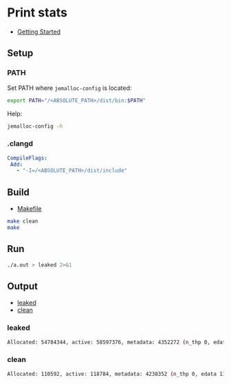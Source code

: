 # Print stats

- [Getting Started](https://github.com/jemalloc/jemalloc/wiki/Getting-Started)

## Setup

### PATH

Set PATH where `jemalloc-config` is located:

```bash
export PATH="/<ABSOLUTE_PATH>/dist/bin:$PATH"
```

Help:

```bash
jemalloc-config -h
```

### .clangd
```yml
CompileFlags:
 Add:
   - "-I=/<ABSOLUTE_PATH>/dist/include"
```

## Build

- [Makefile](Makefile)

```bash
make clean
make
```

## Run

```bash
./a.out > leaked 2>&1
```

## Output

- [leaked](leaked)
- [clean](clean)

### leaked

```bash
Allocated: 54784344, active: 58597376, metadata: 4352272 (n_thp 0, edata 124928, rtree 2097152), resident: 63168512, mapped: 65134592, retained: 7217152
```

### clean

```bash
Allocated: 110592, active: 118784, metadata: 4238352 (n_thp 0, edata 11008, rtree 2097152), resident: 5529600, mapped: 7606272, retained: 782336
```

